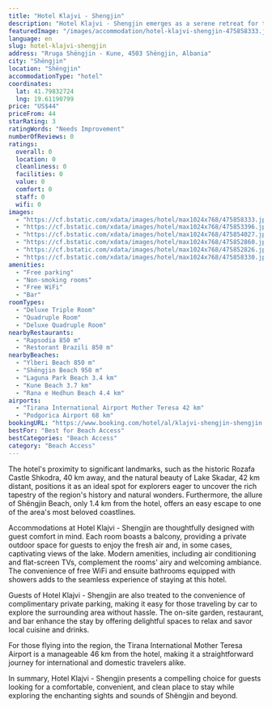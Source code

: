 ```yaml
---
title: "Hotel Klajvi - Shengjin"
description: "Hotel Klajvi - Shengjin emerges as a serene retreat for travelers seeking both tranquility and convenience in the heart of Shëngjin."
featuredImage: "/images/accommodation/hotel-klajvi-shengjin-475858333.jpg"
language: en
slug: hotel-klajvi-shengjin
address: "Rruga Shëngjin - Kune, 4503 Shëngjin, Albania"
city: "Shëngjin"
location: "Shëngjin"
accommodationType: "hotel"
coordinates:
  lat: 41.79832724
  lng: 19.61190799
price: "US$44"
priceFrom: 44
starRating: 3
ratingWords: "Needs Improvement"
numberOfReviews: 0
ratings:
  overall: 0
  location: 0
  cleanliness: 0
  facilities: 0
  value: 0
  comfort: 0
  staff: 0
  wifi: 0
images:
  - "https://cf.bstatic.com/xdata/images/hotel/max1024x768/475858333.jpg?k=33ae753db45d2c4d17871b461959003328b99e2a46d6a5321d409cd38cf4e2b5&o=&hp=1"
  - "https://cf.bstatic.com/xdata/images/hotel/max1024x768/475853396.jpg?k=a1858d265bfb18218940a717ee9b1fbd697291cf2fb56adbf06de51e0800f288&o=&hp=1"
  - "https://cf.bstatic.com/xdata/images/hotel/max1024x768/475854027.jpg?k=5adbe77d854feff23e3c020dfbd8a2df30c7de2bab21383a3a4ed238d7d65629&o=&hp=1"
  - "https://cf.bstatic.com/xdata/images/hotel/max1024x768/475852860.jpg?k=81659d490fde91f9777d00396bda4f08323dbc16a6a7068147d80d14b908fe83&o=&hp=1"
  - "https://cf.bstatic.com/xdata/images/hotel/max1024x768/475852826.jpg?k=8af73098b0e9aca7839e63ceae48a43d547e82b29ee2454e4778b22e7991d77f&o=&hp=1"
  - "https://cf.bstatic.com/xdata/images/hotel/max1024x768/475858330.jpg?k=dbcc54199c3bbe69e34866f241c2f812b85872d6e34e817f3b75eb3fa9a1e676&o=&hp=1"
amenities:
  - "Free parking"
  - "Non-smoking rooms"
  - "Free WiFi"
  - "Bar"
roomTypes:
  - "Deluxe Triple Room"
  - "Quadruple Room"
  - "Deluxe Quadruple Room"
nearbyRestaurants:
  - "Rapsodia 850 m"
  - "Restorant Brazili 850 m"
nearbyBeaches:
  - "Ylberi Beach 850 m"
  - "Shëngjin Beach 950 m"
  - "Laguna Park Beach 3.4 km"
  - "Kune Beach 3.7 km"
  - "Rana e Hedhun Beach 4.4 km"
airports:
  - "Tirana International Airport Mother Teresa 42 km"
  - "Podgorica Airport 68 km"
bookingURL: "https://www.booking.com/hotel/al/klajvi-shengjin-shengjin.en-gb.html?aid=8035640"
bestFor: "Best for Beach Access"
bestCategories: "Beach Access"
category: "Beach Access"
---
```


The hotel's proximity to significant landmarks, such as the historic Rozafa Castle Shkodra, 40 km away, and the natural beauty of Lake Skadar, 42 km distant, positions it as an ideal spot for explorers eager to uncover the rich tapestry of the region's history and natural wonders. Furthermore, the allure of Shëngjin Beach, only 1.4 km from the hotel, offers an easy escape to one of the area's most beloved coastlines.

Accommodations at Hotel Klajvi - Shengjin are thoughtfully designed with guest comfort in mind. Each room boasts a balcony, providing a private outdoor space for guests to enjoy the fresh air and, in some cases, captivating views of the lake. Modern amenities, including air conditioning and flat-screen TVs, complement the rooms' airy and welcoming ambiance. The convenience of free WiFi and ensuite bathrooms equipped with showers adds to the seamless experience of staying at this hotel.

Guests of Hotel Klajvi - Shengjin are also treated to the convenience of complimentary private parking, making it easy for those traveling by car to explore the surrounding area without hassle. The on-site garden, restaurant, and bar enhance the stay by offering delightful spaces to relax and savor local cuisine and drinks.

For those flying into the region, the Tirana International Mother Teresa Airport is a manageable 46 km from the hotel, making it a straightforward journey for international and domestic travelers alike.

In summary, Hotel Klajvi - Shengjin presents a compelling choice for guests looking for a comfortable, convenient, and clean place to stay while exploring the enchanting sights and sounds of Shëngjin and beyond.